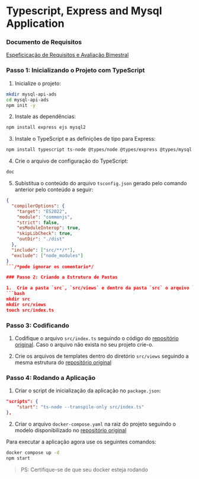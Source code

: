 # Typescript, Express and Mysql Application

### Documento de Requisitos

[Espeficicação de Requisitos e Avaliação Bimestral](https://docs.google.com/document/d/1yvZnEVfoK7_QiZc_B0FME_ZE8zQEMO95XcRXBQgdEiE/edit?usp=sharing)

### Passo 1: Inicializando o Projeto com TypeScript

1.	Inicialize o projeto:
```bash
mkdir mysql-api-ads
cd mysql-api-ads
npm init -y
```

2.	Instale as dependências:
```bash
npm install express ejs mysql2
```

3.	Instale o TypeScript e as definições de tipo para Express:
```bash
npm install typescript ts-node @types/node @types/express @types/mysql --save-dev
```

4.	Crie o arquivo de configuração do TypeScript:
```bash
doc
```

5.	Subistitua o conteúdo do arquivo `tsconfig.json` gerado pelo comando anterior pelo conteúdo a seguir:
```json
{
  "compilerOptions": {
    "target": "ES2022",
    "module": "commonjs",
    "strict": false,
    "esModuleInterop": true,
    "skipLibCheck": true,
    "outDir": "./dist"
  },
  "include": ["src/**/*"],
  "exclude": ["node_modules"]
}
```/*pode ignorar os comentario*/

### Passo 2: Criando a Estrutura de Pastas

1.	Crie a pasta `src`, `src/views` e dentro da pasta `src` o arquivo `index.ts`:
```bash
mkdir src
mkdir src/views
touch src/index.ts
```

### Passo 3: Codificando

1. Codifique o arquivo `src/index.ts` seguindo o código do [repositório original](https://github.com/rafael-labegalini/mysql-api-adsb/blob/main/src/index.ts). Caso o arquivo não exista no seu projeto crie-o.

2. Crie os arquivos de templates dentro do diretório `src/views` seguindo a mesma estrutura do [repositório original](https://github.com/rafael-labegalini/mysql-api-adsb/tree/main/src/views)

### Passo 4: Rodando a Aplicação
1.	Criar o script de inicialização da aplicação no `package.json`:
```json
"scripts": {
    "start": "ts-node --transpile-only src/index.ts"
},
```

2. Criar o arquivo `docker-compose.yaml` na raiz do projeto seguindo o modelo disponibilizado no [repositório original](https://github.com/rafael-labegalini/mysql-api-adsb/blob/main/docker-compose.yaml)

Para executar a aplicação agora use os seguintes comandos:
```bash
docker compose up -d
npm start
```
> PS: Certifique-se de que seu docker esteja rodando 
